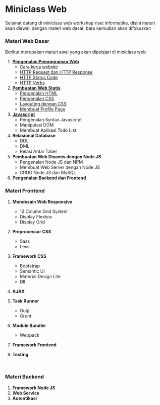 # Miniclass Web 

Selamat datang di miniclass web workshop riset informatika, 
disini materi akan diawali dengan materi web dasar, baru kemudian akan difokuskan 

### Materi Web Dasar

Berikut merupakan materi awal yang akan dipelajari di miniclass web

1. [**Pengenalan Pemrograman Web**](dasar/topik1/README.md)
   - [Cara kerja website](dasar/topik1/cara-kerja-website.md)
   - [HTTP Request dan HTTP Response](dasar/topik1/http-request-dan-response.md)
   - [HTTP Status Code](dasar/topik1/http-status-code.md)
   - [HTTP Verbs](dasar/topik1/http-verbs.md)
2. [**Pembuatan Web Statis**](dasar/topik2/)
   - [Pengenalan HTML](dasar/topik2/pengenalan-html.md)
   - [Pengenalan CSS](dasar/topik2/pengenalan-css.md)
   - [Layouting dengan CSS](dasar/topik2/layouting-dengan-css)
   - [Membuat Profile Page](dasar/topik2/membuat-profile-page.md)
3. [**Javascript**](dasar/topik3/)
   - Pengenalan Syntax Javascript
   - Manipulasi DOM
   - Membuat Aplikasi Todo List
4. **Relasional Database**
   - DDL
   - DML
   - Relasi Antar Tabel
5. **Pembuatan Web Dinamis dengan Node JS**
   - Pengenalan Node JS dan NPM
   - Membuat Web Server dengan Node JS
   - CRUD Node JS dan MySQL
6. **Pengenalan Backend dan Frontend**



### Materi Frontend

1. **Mendesain Web Responsive**
   - 12 Column Grid System
   - Display Flexbox
   - Display Grid
2. **Preprocessor CSS**
   - Sass
   - Less
3. **Framework CSS**
   - Bootstrap
   - Semantic UI
   - Material Design Lite
   - Dll
4. **AJAX**
5. **Task Runner**
   - Gulp
   - Grunt
6. **Module Bundler**
   - Webpack
7. **Framework Frontend**
8. **Testing**

	​	

### Materi Backend

1. **Framework Node JS**
2. **Web Service**
3. **Autentikasi**